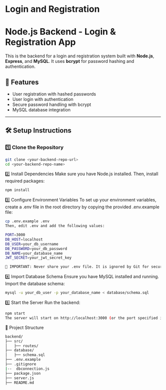
# Login and Registration


# Node.js Backend - Login & Registration App

This is the backend for a login and registration system built with **Node.js**, **Express**, and **MySQL**. It uses **bcrypt** for password hashing and authentication.

## 🚀 Features
- User registration with hashed passwords
- User login with authentication
- Secure password handling with bcrypt
- MySQL database integration

---

## 🛠️ Setup Instructions

### 1️⃣ Clone the Repository
```sh
git clone <your-backend-repo-url>
cd <your-backend-repo-name>
```

2️⃣ Install Dependencies
Make sure you have Node.js installed. Then, install required packages:
```sh
npm install
```
3️⃣ Configure Environment Variables
To set up your environment variables, create a .env file in the root directory by copying the provided .env.example file:
```sh
cp .env.example .env
Then, edit .env and add the following values:

PORT=3000
DB_HOST=localhost
DB_USER=your_db_username
DB_PASSWORD=your_db_password
DB_NAME=your_database_name
JWT_SECRET=your_jwt_secret_key

🔴 IMPORTANT: Never share your .env file. It is ignored by Git for security. The .env.example file is provided as a reference to show which variables are needed.
```
4️⃣ Import Database Schema
Ensure you have MySQL installed and running.
Import the database schema:
```sh
mysql -u your_db_user -p your_database_name < database/schema.sql
```
5️⃣ Start the Server
Run the backend:
```sh
npm start
The server will start on http://localhost:3000 (or the port specified in .env).
```
📂 Project Structure
```sh
backend/
├── src/
│   ├── routes/
├── database/
│   ├── schema.sql
├── .env.example
├── .gitignore
|--  dbconnection.js
├── package.json
├── server.js
├── README.md
```
